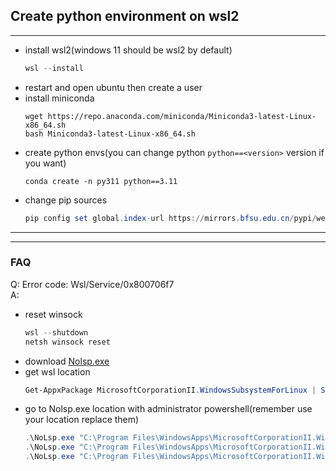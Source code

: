 ## Create python environment on wsl2
---
- install wsl2(windows 11 should be wsl2 by default)
  ```powershell
  wsl --install
  ```
- restart and open ubuntu then create a user
- install miniconda
  ```ubuntu
  wget https://repo.anaconda.com/miniconda/Miniconda3-latest-Linux-x86_64.sh
  bash Miniconda3-latest-Linux-x86_64.sh
  ```
- create python envs(you can change python `python==<version>` version if you want)
  ```ubuntu
  conda create -n py311 python==3.11
  ```
- change pip sources
  ```powershell
  pip config set global.index-url https://mirrors.bfsu.edu.cn/pypi/web/simple
  ```
---


---
### FAQ
Q: Error code: Wsl/Service/0x800706f7  
A: 
- reset winsock
  ```powershell
  wsl --shutdown
  netsh winsock reset
  ```
- download [Nolsp.exe](https://wtto00.github.io/cdn/windows/nolsp.exe)
- get wsl location
  ```powershell
  Get-AppxPackage MicrosoftCorporationII.WindowsSubsystemForLinux | Select-Object -expand InstallLocation
  ```
- go to Nolsp.exe location with administrator powershell(remember use your location replace them)
  ```powershell
  .\NoLsp.exe "C:\Program Files\WindowsApps\MicrosoftCorporationII.WindowsSubsystemForLinux_1.0.3.0_x64__8wekyb3d8bbwe\wsl.exe"
  .\NoLsp.exe "C:\Program Files\WindowsApps\MicrosoftCorporationII.WindowsSubsystemForLinux_1.0.3.0_x64__8wekyb3d8bbwe\wslg.exe"
  .\NoLsp.exe "C:\Program Files\WindowsApps\MicrosoftCorporationII.WindowsSubsystemForLinux_1.0.3.0_x64__8wekyb3d8bbwe\wslservice.exe"
  ```
